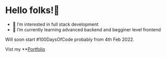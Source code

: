 # Hello folks!👋


- 👀 I’m interested in full stack development
- 🌱 I’m currently learning advanced backend and begginer level frontend

Will soon start #100DaysOfCode probably from 4th Feb 2022.

Vist my **[Portfolio](https://priyavrat18.github.io)

<!---
priyavrat18/priyavrat18 is a ✨ special ✨ repository because its `README.md` (this file) appears on your GitHub profile.
You can click the Preview link to take a look at your changes.
--->
